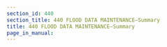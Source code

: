 ```yaml
---
section_id: 440
section_title: 440 FLOOD DATA MAINTENANCE—Summary
title: 440 FLOOD DATA MAINTENANCE—Summary
page_in_manual: 
---
```

